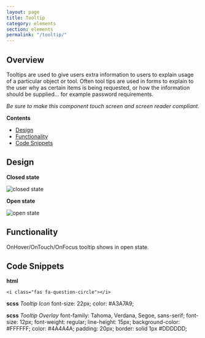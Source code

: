 ```yaml
---
layout: page
title: Tooltip
category: elements
section: elements
permalink: "/tooltip/"
---
```


## Overview
Tooltips are used to give users extra information to users to explain usage of a particular object or tool.  Often tool tips are used in forms to explain to the user why as certain items is being requested, or how the information should be supplied... for example password requirements.

*Be sure to make this component touch screen and screen reader compliant.*

**Contents**
- [Design](#design)
- [Functionality](#functionality)
- [Code Snippets](#snippets)

<a name="design"></a>
## Design
**Closed state**

![closed state](../assets/img/forms/tooltip_closed.png "Closed State")

**Open state**

![open state](../assets/img/forms/tooltip_open.png "Open State")

<a name="functionality"></a>
## Functionality
OnHover/OnTouch/OnFocus tooltip shows in open state.

<a name="snippets"></a>
## Code Snippets
**html**
```
<i class="fas fa-question-circle"></i>
```

**scss**
*Tooltip Icon*
font-size: 22px;
color: #A3A7A9;

**scss**
*Tooltip Overlay*
font-family: Tahoma, Verdana, Segoe, sans-serif;
font-size: 12px;
font-weight: regular;
line-height: 15px;
background-color: #FFFFFF;
color: #4A4A4A;
padding: 20px;
border: solid 1px #DDDDDD;
